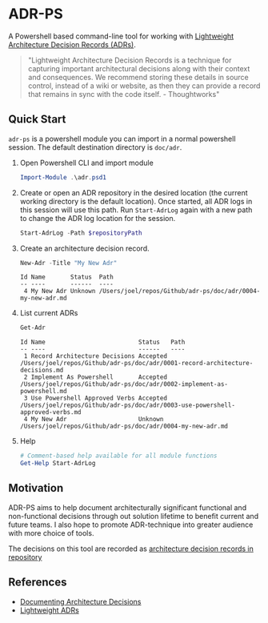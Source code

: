 # ADR-PS

A Powershell based command-line tool for working with [Lightweight Architecture Decision Records (ADRs)][adr-blog-post].

> "Lightweight Architecture Decision Records is a technique for capturing important architectural decisions along with their context and consequences.
> We recommend storing these details in source control, instead of a wiki or website, as then they can provide a record that remains in sync with the code itself. - Thoughtworks"

[adr-blog-post]: http://thinkrelevance.com/blog/2011/11/15/documenting-architecture-decisions

## Quick Start

`adr-ps` is a powershell module you can import in a normal powershell session.
The default destination directory is `doc/adr`.

1. Open Powershell CLI and import module

    ```powershell
    Import-Module .\adr.psd1
    ```

1. Create or open an ADR repository in the desired location (the current working directory is the default location).
   Once started, all ADR logs in this session will use this path.
   Run `Start-AdrLog` again with a new path to change the ADR log location for the session.

    ```powershell
    Start-AdrLog -Path $repositoryPath
    ```

1. Create an architecture decision record.

    ```powershell
    New-Adr -Title "My New Adr"
    ```

    ```code
    Id Name       Status  Path
    -- ----       ------  ----
     4 My New Adr Unknown /Users/joel/repos/Github/adr-ps/doc/adr/0004-my-new-adr.md
    ```

1. List current ADRs

    ```powershell
    Get-Adr
    ```

    ```code
    Id Name                          Status   Path
    -- ----                          ------   ----
     1 Record Architecture Decisions Accepted /Users/joel/repos/Github/adr-ps/doc/adr/0001-record-architecture-decisions.md
     2 Implement As Powershell       Accepted /Users/joel/repos/Github/adr-ps/doc/adr/0002-implement-as-powershell.md
     3 Use Powershell Approved Verbs Accepted /Users/joel/repos/Github/adr-ps/doc/adr/0003-use-powershell-approved-verbs.md
     4 My New Adr                    Unknown  /Users/joel/repos/Github/adr-ps/doc/adr/0004-my-new-adr.md
    ```

1. Help

    ```powershell
    # Comment-based help available for all module functions
    Get-Help Start-AdrLog
    ```

## Motivation

ADR-PS aims to help document architecturally significant functional and non-functional decisions through out solution lifetime to benefit current and future teams.
I also hope to promote ADR-technique into greater audience with more choice of tools.

The decisions on this tool are recorded as [architecture decision records in repository](https://github.com/rdagumampan/adr-ps/tree/master/doc/adr)

## References

- [Documenting Architecture Decisions](http://thinkrelevance.com/blog/2011/11/15/documenting-architecture-decisions)
- [Lightweight ADRs](https://www.thoughtworks.com/radar/techniques/lightweight-architecture-decision-records)
